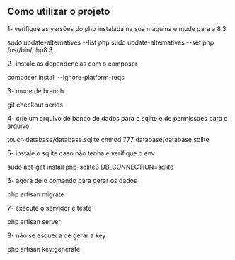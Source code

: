 ## Como utilizar o projeto

1- verifique as versões do php instalada na sua máquina e mude para a 8.3

sudo update-alternatives --list php
sudo update-alternatives --set php /usr/bin/php8.3

2- instale as dependencias com o composer

composer install --ignore-platform-reqs

3- mude de branch

git checkout series

4- crie um arquivo de banco de dados para o sqlite e de permissoes para o arquivo

touch database/database.sqlite
chmod 777 database/database.sqlite

5- instale o sqlite caso não tenha e verifique o env

sudo apt-get install php-sqlite3
DB_CONNECTION=sqlite

6- agora de o comando para gerar os dados

php artisan migrate

7- execute o servidor e teste

php artisan server

8- não se esqueça de gerar a key

php artisan key:generate



